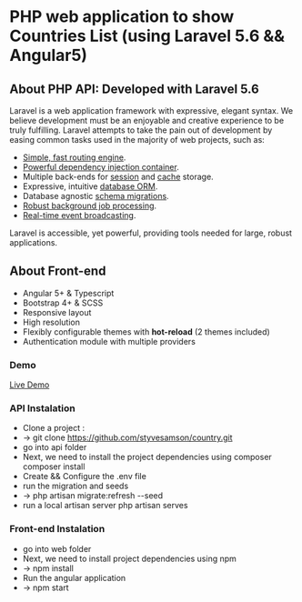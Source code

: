 
#  PHP web application to show Countries List  (using Laravel 5.6 && Angular5)

## About PHP API: Developed with Laravel 5.6

Laravel is a web application framework with expressive, elegant syntax. We believe development must be an enjoyable and creative experience to be truly fulfilling. Laravel attempts to take the pain out of development by easing common tasks used in the majority of web projects, such as:

- [Simple, fast routing engine](https://laravel.com/docs/routing).
- [Powerful dependency injection container](https://laravel.com/docs/container).
- Multiple back-ends for [session](https://laravel.com/docs/session) and [cache](https://laravel.com/docs/cache) storage.
- Expressive, intuitive [database ORM](https://laravel.com/docs/eloquent).
- Database agnostic [schema migrations](https://laravel.com/docs/migrations).
- [Robust background job processing](https://laravel.com/docs/queues).
- [Real-time event broadcasting](https://laravel.com/docs/broadcasting).

Laravel is accessible, yet powerful, providing tools needed for large, robust applications.


## About Front-end 

- Angular 5+ & Typescript
- Bootstrap 4+ & SCSS
- Responsive layout
- High resolution
- Flexibly configurable themes with **hot-reload** (2 themes included)
- Authentication module with multiple providers


### Demo

<a target="_blank" href="http://35.192.74.184/">Live Demo</a>


### API Instalation

- Clone a project : 
- ->  git clone https://github.com/styvesamson/country.git
- go into api folder
- Next, we need to install the project dependencies using composer
composer install
- Create && Configure the .env file
- run the migration and seeds
- -> php artisan migrate:refresh --seed
- run a local artisan server
php artisan serves



### Front-end Instalation
- go into web folder
- Next, we need to install project dependencies  using npm
- -> npm install
- Run the angular application
- -> npm start
